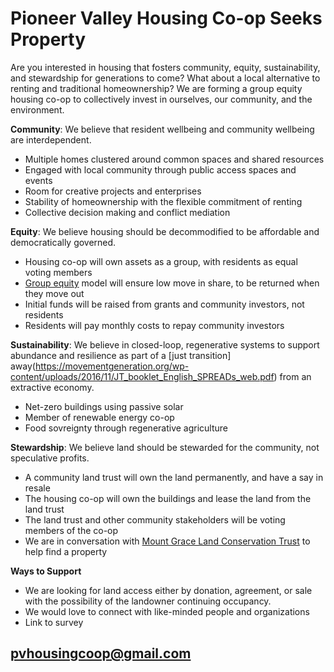 # Pioneer Valley Housing Co-op Seeks Property 

Are you interested in housing that fosters community, equity, sustainability, and stewardship for generations to come? What about a local alternative to renting and traditional homeownership? We are forming a group equity housing co-op to collectively invest in ourselves, our community, and the environment.

**Community**: We believe that resident wellbeing and community wellbeing are interdependent.
* Multiple homes clustered around common spaces and shared resources  
* Engaged with local community through public access spaces and events
* Room for creative projects and enterprises
* Stability of homeownership with the flexible commitment of renting
* Collective decision making and conflict mediation

**Equity**: We believe housing should be decommodified to be affordable and democratically governed.
* Housing co-op will own assets as a group, with residents as equal voting members
* [Group equity](https://www.nasco.coop/development/handbook/equity) model will ensure low move in share, to be returned when they move out
* Initial funds will be raised from grants and community investors, not residents
* Residents will pay monthly costs to repay community investors

**Sustainability**: We believe in closed-loop, regenerative systems to support abundance and resilience as part of a [just transition] away(https://movementgeneration.org/wp-content/uploads/2016/11/JT_booklet_English_SPREADs_web.pdf) from an extractive economy.
* Net-zero buildings using passive solar 
* Member of renewable energy co-op
* Food sovreignty through regenerative agriculture 

**Stewardship**: We believe land should be stewarded for the community, not speculative profits.
* A community land trust will own the land permanently, and have a say in resale
* The housing co-op will own the buildings and lease the land from the land trust
* The land trust and other community stakeholders will be voting members of the co-op 
* We are in conversation with [Mount Grace Land Conservation Trust](https://www.mountgrace.org/) to help find a property

**Ways to Support**
* We are looking for land access either by donation, agreement, or sale with the possibility of the landowner continuing occupancy. 
* We would love to connect with like-minded people and organizations
* Link to survey

## [pvhousingcoop@gmail.com](pvhousingcoop@gmail.com)

